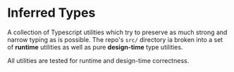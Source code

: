 # Inferred Types

A collection of Typescript utilities which try to preserve as much strong and narrow typing as is possible. The repo's `src/` directory ia broken into a set of **runtime** utilities as well as pure **design-time** type utilities.

All utilities are tested for runtime and design-time correctness.
